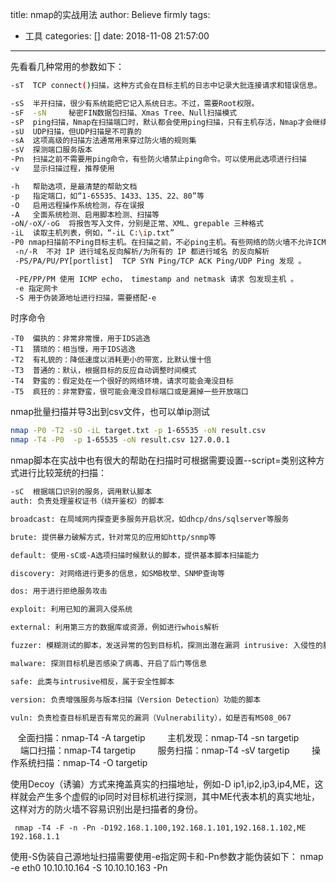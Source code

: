 title: nmap的实战用法
author: Believe firmly
tags:
  - 工具
categories: []
date: 2018-11-08 21:57:00
---
先看看几种常用的参数如下：
```bash
-sT	 TCP connect()扫描，这种方式会在目标主机的日志中记录大批连接请求和错误信息。

-sS	 半开扫描，很少有系统能把它记入系统日志。不过，需要Root权限。
-sF  -sN	 秘密FIN数据包扫描、Xmas Tree、Null扫描模式
-sP	 ping扫描，Nmap在扫描端口时，默认都会使用ping扫描，只有主机存活，Nmap才会继续扫描。
-sU	 UDP扫描，但UDP扫描是不可靠的
-sA	 这项高级的扫描方法通常用来穿过防火墙的规则集
-sV	 探测端口服务版本
-Pn	 扫描之前不需要用ping命令，有些防火墙禁止ping命令。可以使用此选项进行扫描
-v	 显示扫描过程，推荐使用

-h	 帮助选项，是最清楚的帮助文档
-p	 指定端口，如“1-65535、1433、135、22、80”等
-O	 启用远程操作系统检测，存在误报
-A	 全面系统检测、启用脚本检测、扫描等
-oN/-oX/-oG	 将报告写入文件，分别是正常、XML、grepable 三种格式
-iL	 读取主机列表，例如，“-iL C:\ip.txt”
-P0 nmap扫描前不Ping目标主机。在扫描之前，不必ping主机。有些网络的防火墙不允许ICMP echo请求穿过，使用这个选项可以对这些网络进行扫描。
 -n/-R  不对 IP 进行域名反向解析/为所有的 IP 都进行域名 的反向解析
 -PS/PA/PU/PY[portlist]  TCP SYN Ping/TCP ACK Ping/UDP Ping 发现 。

 -PE/PP/PM 使用 ICMP echo， timestamp and netmask 请求 包发现主机 。
 -e 指定网卡
 -S 用于伪装源地址进行扫描，需要搭配-e
```
<!--more-->
时序命令

```
-T0  偏执的：非常非常慢，用于IDS逃逸
-T1  猥琐的：相当慢，用于IDS逃逸
-T2  有礼貌的：降低速度以消耗更小的带宽，比默认慢十倍
-T3  普通的：默认，根据目标的反应自动调整时间模式
-T4  野蛮的：假定处在一个很好的网络环境，请求可能会淹没目标
-T5  疯狂的：非常野蛮，很可能会淹没目标端口或是漏掉一些开放端口

```
nmap批量扫描并导3出到csv文件，也可以单ip测试
```bash
nmap -P0 -T2 -sO -iL target.txt -p 1-65535 -oN result.csv
nmap -T4 -P0  -p 1-65535 -oN result.csv 127.0.0.1

```
nmap脚本在实战中也有很大的帮助在扫描时可根据需要设置--script=类别这种方式进行比较笼统的扫描：

```bash
-sC  根据端口识别的服务，调用默认脚本
auth: 负责处理鉴权证书（绕开鉴权）的脚本

broadcast: 在局域网内探查更多服务开启状况，如dhcp/dns/sqlserver等服务

brute: 提供暴力破解方式，针对常见的应用如http/snmp等

default: 使用-sC或-A选项扫描时候默认的脚本，提供基本脚本扫描能力

discovery: 对网络进行更多的信息，如SMB枚举、SNMP查询等

dos: 用于进行拒绝服务攻击

exploit: 利用已知的漏洞入侵系统

external: 利用第三方的数据库或资源，例如进行whois解析

fuzzer: 模糊测试的脚本，发送异常的包到目标机，探测出潜在漏洞 intrusive: 入侵性的脚本，此类脚本可能引发对方的IDS/IPS的记录或屏蔽

malware: 探测目标机是否感染了病毒、开启了后门等信息

safe: 此类与intrusive相反，属于安全性脚本

version: 负责增强服务与版本扫描（Version Detection）功能的脚本

vuln: 负责检查目标机是否有常见的漏洞（Vulnerability），如是否有MS08_067

```


     全面扫描：nmap-T4 -A targetip  
 
    主机发现：nmap-T4 -sn targetip  
 
    端口扫描：nmap-T4 targetip  
 
    服务扫描：nmap-T4 -sV targetip  
 
    操作系统扫描：nmap-T4 -O targetip
    
  使用Decoy（诱骗）方式来掩盖真实的扫描地址，例如-D ip1,ip2,ip3,ip4,ME，这样就会产生多个虚假的ip同时对目标机进行探测，其中ME代表本机的真实地址，这样对方的防火墙不容易识别出是扫描者的身份。

     nmap -T4 -F -n -Pn -D192.168.1.100,192.168.1.101,192.168.1.102,ME 192.168.1.1
使用-S伪装自己源地址扫描需要使用-e指定网卡和-Pn参数才能伪装如下：
	  nmap -e eth0 10.10.10.164 -S 10.10.10.163 -Pn